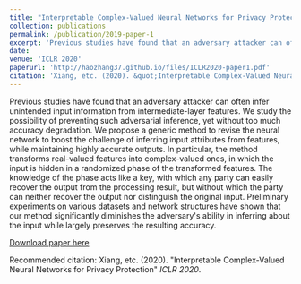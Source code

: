 ```yaml
---
title: "Interpretable Complex-Valued Neural Networks for Privacy Protection"
collection: publications
permalink: /publication/2019-paper-1
excerpt: 'Previous studies have found that an adversary attacker can often infer unintended input information from intermediate-layer features. We study the possibility of preventing such adversarial inference, yet without too much accuracy degradation. We propose a generic method to revise the neural network to boost the challenge of inferring input attributes from features, while maintaining highly accurate outputs. In particular, the method transforms real-valued features into complex-valued ones, in which the input is hidden in a randomized phase of the transformed features. The knowledge of the phase acts like a key, with which any party can easily recover the output from the processing result, but without which the party can neither recover the output nor distinguish the original input. Preliminary experiments on various datasets and network structures have shown that our method significantly diminishes the adversary's ability in inferring about the input while largely preserves the resulting accuracy.'
date:
venue: 'ICLR 2020'
paperurl: 'http://haozhang37.github.io/files/ICLR2020-paper1.pdf'
citation: 'Xiang, etc. (2020). &quot;Interpretable Complex-Valued Neural Networks for Privacy Protection&quot; <i>ICLR 2020</i>.'
---
```

Previous studies have found that an adversary attacker can often infer unintended input information from intermediate-layer features. We study the possibility of preventing such adversarial inference, yet without too much accuracy degradation. We propose a generic method to revise the neural network to boost the challenge of inferring input attributes from features, while maintaining highly accurate outputs. In particular, the method transforms real-valued features into complex-valued ones, in which the input is hidden in a randomized phase of the transformed features. The knowledge of the phase acts like a key, with which any party can easily recover the output from the processing result, but without which the party can neither recover the output nor distinguish the original input. Preliminary experiments on various datasets and network structures have shown that our method significantly diminishes the adversary's ability in inferring about the input while largely preserves the resulting accuracy.

[Download paper here](http://haozhng37.github.io/files/paper1.pdf)

Recommended citation: Xiang, etc. (2020). "Interpretable Complex-Valued Neural Networks for Privacy Protection" <i>ICLR 2020</i>.